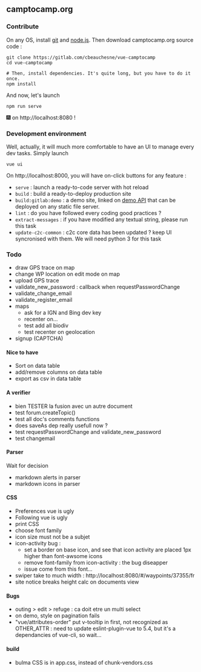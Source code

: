 ## camptocamp.org

### Contribute

On any OS, install [git](https://git-scm.com/) and [node.js](https://nodejs.org/en/). Then download camptocamp.org source code :

```
git clone https://gitlab.com/cbeauchesne/vue-camptocamp
cd vue-camptocamp

# Then, install dependencies. It's quite long, but you have to do it once.
npm install
```

And now, let's launch
```
npm run serve
```

:fireworks: on http://localhost:8080 !


### Development environment

Well, actually, it will much more comfortable to have an UI to manage every dev tasks. Simply launch
```
vue ui
```

On http://localhost:8000, you will have on-click buttons for any feature :

* `serve` : launch a ready-to-code server with hot reload
* `build` : build a ready-to-deploy production site
* `build:gitlab:demo` : a demo site, linked on [demo API](https://api.demov6.camptocamp.org/) that can be deployed on any static file server.
* `lint` : do you have followed every coding good practices ?
* `extract-messages` : if you have modified any textual string, please run this task
* `update-c2c-common` : c2c core data has been updated ? keep UI syncronised with them. We will need python 3 for this task


### Todo

* draw GPS trace on map
* change WP location on edit mode on map
* upload GPS trace
* validate_new_password : callback when requestPasswordChange
* validate_change_email
* validate_register_email
* maps
    * ask for a IGN and Bing dev key
    * recenter on...
    * test add all biodiv
    * test recenter on geolocation
* signup (CAPTCHA)

#### Nice to have

* Sort on data table
* add/remove columns on data table
* export as csv in data table

#### A verifier

* bien TESTER la fusion avec un autre document
* test forum.createTopic()
* test all doc's comments functions
* does saveAs dep really usefull now ?
* test requestPasswordChange and validate_new_password
* test changemail

#### Parser

Wait for decision

* markdown alerts in parser
* markdown icons in parser

#### CSS

* Preferences vue is ugly
* Following vue is ugly
* print CSS
* choose font family
* icon size must not be a subjet
* icon-activity bug :
  * set a border on base icon, and see that icon activity are placed 1px higher
    than font-awsome icons
  * remove font-family from icon-activity : the bug diseapper
  * issue come from this font...
* swiper take to much width : http://localhost:8080/#/waypoints/37355/fr
* site notice breaks height calc on documents view

#### Bugs
* outing > edit > refuge : ca doit etre un multi select
* on demo, style on pagination fails
* "vue/attributes-order" put v-tooltip in first, not recognized as OTHER_ATTR :
     need to update eslint-plugin-vue to 5.4, but it's a dependancies of vue-cli, so wait...

#### build

* bulma CSS is in app.css, instead of chunk-vendors.css
